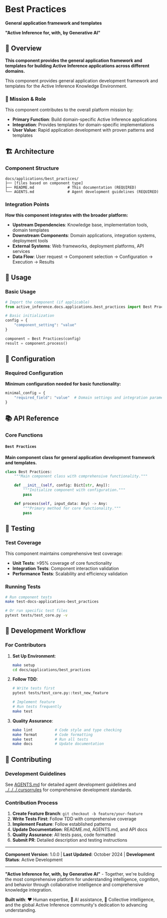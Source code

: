 # Best Practices

**General application framework and templates**

**"Active Inference for, with, by Generative AI"**

## 📖 Overview

**This component provides the general application framework and templates for building Active Inference applications across different domains.**

This component provides general application development framework and templates for the Active Inference Knowledge Environment.

### 🎯 Mission & Role

This component contributes to the overall platform mission by:

- **Primary Function**: Build domain-specific Active Inference applications
- **Integration**: Provides templates for domain-specific implementations
- **User Value**: Rapid application development with proven patterns and templates

## 🏗️ Architecture

### Component Structure

```
docs/applications/best_practices/
├── [files based on component type]
├── README.md               # This documentation (REQUIRED)
└── AGENTS.md               # Agent development guidelines (REQUIRED)
```

### Integration Points

**How this component integrates with the broader platform:**

- **Upstream Dependencies**: Knowledge base, implementation tools, domain templates
- **Downstream Components**: Domain applications, integration systems, deployment tools
- **External Systems**: Web frameworks, deployment platforms, API services
- **Data Flow**: User request → Component selection → Configuration → Execution → Results

## 🚀 Usage

### Basic Usage

```python
# Import the component (if applicable)
from active_inference.docs.applications.best_practices import Best Practices

# Basic initialization
config = {
    "component_setting": "value"
}

component = Best Practices(config)
result = component.process()
```

## 🔧 Configuration

### Required Configuration

**Minimum configuration needed for basic functionality:**

```python
minimal_config = {
    "required_field": "value"  # Domain settings and integration parameters
}
```

## 📚 API Reference

### Core Functions

#### `Best Practices`

**Main component class for general application development framework and templates.**

```python
class Best Practices:
    """Main component class with comprehensive functionality."""

    def __init__(self, config: Dict[str, Any]):
        """Initialize component with configuration."""
        pass

    def process(self, input_data: Any) -> Any:
        """Primary method for core functionality."""
        pass
```

## 🧪 Testing

### Test Coverage

This component maintains comprehensive test coverage:

- **Unit Tests**: >95% coverage of core functionality
- **Integration Tests**: Component interaction validation
- **Performance Tests**: Scalability and efficiency validation

### Running Tests

```bash
# Run component tests
make test-docs-applications-best_practices

# Or run specific test files
pytest tests/test_core.py -v
```

## 🔄 Development Workflow

### For Contributors

1. **Set Up Environment**:
   ```bash
   make setup
   cd docs/applications/best_practices
   ```

2. **Follow TDD**:
   ```bash
   # Write tests first
   pytest tests/test_core.py::test_new_feature

   # Implement feature
   # Run tests frequently
   make test
   ```

3. **Quality Assurance**:
   ```bash
   make lint          # Code style and type checking
   make format        # Code formatting
   make test          # Run all tests
   make docs          # Update documentation
   ```

## 🤝 Contributing

### Development Guidelines

See [AGENTS.md](AGENTS.md) for detailed agent development guidelines and [../../../.cursorrules](../../../.cursorrules) for comprehensive development standards.

### Contribution Process

1. **Create Feature Branch**: `git checkout -b feature/your-feature`
2. **Write Tests First**: Follow TDD with comprehensive coverage
3. **Implement Feature**: Follow established patterns
4. **Update Documentation**: README.md, AGENTS.md, and API docs
5. **Quality Assurance**: All tests pass, code formatted
6. **Submit PR**: Detailed description and testing instructions

---

**Component Version**: 1.0.0 | **Last Updated**: October 2024 | **Development Status**: Active Development

---

**"Active Inference for, with, by Generative AI"** - Together, we're building the most comprehensive platform for understanding intelligence, cognition, and behavior through collaborative intelligence and comprehensive knowledge integration.

**Built with**: ❤️ Human expertise, 🤖 AI assistance, 🧠 Collective intelligence, and the global Active Inference community's dedication to advancing understanding.
